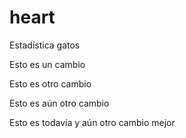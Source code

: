 # heart
Estadística gatos

Esto es un cambio

Esto es otro cambio

Esto es aún otro cambio

Esto es todavía y aún otro cambio mejor

